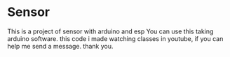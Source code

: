 # Sensor
This is a project of sensor with arduino and esp
You can use this taking arduino software.
this code i made watching classes in youtube,
if you can help me send a message.
thank you.

